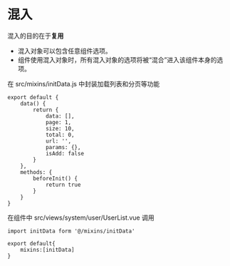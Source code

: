 # 混入
混入的目的在于**复用**
- 混入对象可以包含任意组件选项。
- 组件使用混入对象时，所有混入对象的选项将被“混合”进入该组件本身的选项。


在 src/mixins/initData.js 中封装加载列表和分页等功能
```
export default {
    data() {
        return {
            data: [],
            page: 1,
            size: 10,
            total: 0,
            url: '',
            params: {},
            isAdd: false
        }
    },
    methods: {
        beforeInit() {
            return true
        }
    }
}
```

在组件中 src/views/system/user/UserList.vue 调用
```
import initData form '@/mixins/initData'
```
```
export default{
    mixins:[initData]
}
```

